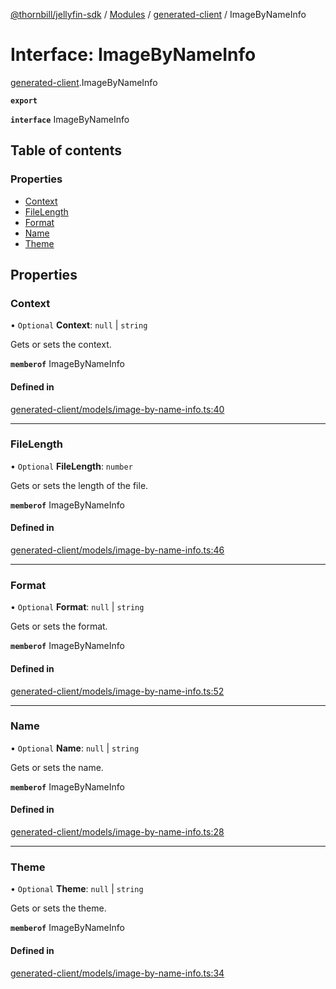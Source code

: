 [@thornbill/jellyfin-sdk](../README.md) / [Modules](../modules.md) / [generated-client](../modules/generated_client.md) / ImageByNameInfo

# Interface: ImageByNameInfo

[generated-client](../modules/generated_client.md).ImageByNameInfo

**`export`**

**`interface`** ImageByNameInfo

## Table of contents

### Properties

- [Context](generated_client.ImageByNameInfo.md#context)
- [FileLength](generated_client.ImageByNameInfo.md#filelength)
- [Format](generated_client.ImageByNameInfo.md#format)
- [Name](generated_client.ImageByNameInfo.md#name)
- [Theme](generated_client.ImageByNameInfo.md#theme)

## Properties

### Context

• `Optional` **Context**: ``null`` \| `string`

Gets or sets the context.

**`memberof`** ImageByNameInfo

#### Defined in

[generated-client/models/image-by-name-info.ts:40](https://github.com/thornbill/jellyfin-sdk-typescript/blob/029620a/src/generated-client/models/image-by-name-info.ts#L40)

___

### FileLength

• `Optional` **FileLength**: `number`

Gets or sets the length of the file.

**`memberof`** ImageByNameInfo

#### Defined in

[generated-client/models/image-by-name-info.ts:46](https://github.com/thornbill/jellyfin-sdk-typescript/blob/029620a/src/generated-client/models/image-by-name-info.ts#L46)

___

### Format

• `Optional` **Format**: ``null`` \| `string`

Gets or sets the format.

**`memberof`** ImageByNameInfo

#### Defined in

[generated-client/models/image-by-name-info.ts:52](https://github.com/thornbill/jellyfin-sdk-typescript/blob/029620a/src/generated-client/models/image-by-name-info.ts#L52)

___

### Name

• `Optional` **Name**: ``null`` \| `string`

Gets or sets the name.

**`memberof`** ImageByNameInfo

#### Defined in

[generated-client/models/image-by-name-info.ts:28](https://github.com/thornbill/jellyfin-sdk-typescript/blob/029620a/src/generated-client/models/image-by-name-info.ts#L28)

___

### Theme

• `Optional` **Theme**: ``null`` \| `string`

Gets or sets the theme.

**`memberof`** ImageByNameInfo

#### Defined in

[generated-client/models/image-by-name-info.ts:34](https://github.com/thornbill/jellyfin-sdk-typescript/blob/029620a/src/generated-client/models/image-by-name-info.ts#L34)
